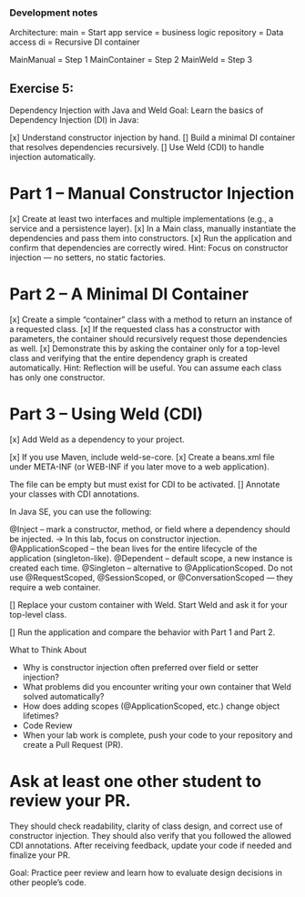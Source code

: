 ### Development notes
Architecture: 
main = Start app
service = business logic
repository = Data access
di = Recursive DI container

MainManual = Step 1
MainContainer = Step 2
MainWeld = Step 3


## Exercise 5:
Dependency Injection with Java and Weld
Goal: Learn the basics of Dependency Injection (DI) in Java:

[x] Understand constructor injection by hand.
[] Build a minimal DI container that resolves dependencies recursively.
[] Use Weld (CDI) to handle injection automatically.
# Part 1 – Manual Constructor Injection
[x] Create at least two interfaces and multiple implementations (e.g., a service and a persistence layer).
[x] In a Main class, manually instantiate the dependencies and pass them into constructors.
[x] Run the application and confirm that dependencies are correctly wired.
Hint: Focus on constructor injection — no setters, no static factories.

# Part 2 – A Minimal DI Container
[x] Create a simple “container” class with a method to return an instance of a requested class.
[x] If the requested class has a constructor with parameters, the container should recursively request those dependencies as well.
[x] Demonstrate this by asking the container only for a top-level class and verifying that the entire dependency graph is created automatically.
Hint: Reflection will be useful. You can assume each class has only one constructor.

# Part 3 – Using Weld (CDI)
[x] Add Weld as a dependency to your project.

[x] If you use Maven, include weld-se-core.
[x] Create a beans.xml file under META-INF (or WEB-INF if you later move to a web application).

The file can be empty but must exist for CDI to be activated.
[] Annotate your classes with CDI annotations.

In Java SE, you can use the following:

@Inject – mark a constructor, method, or field where a dependency should be injected.
→ In this lab, focus on constructor injection.
@ApplicationScoped – the bean lives for the entire lifecycle of the application (singleton-like).
@Dependent – default scope, a new instance is created each time.
@Singleton – alternative to @ApplicationScoped.
Do not use @RequestScoped, @SessionScoped, or @ConversationScoped — they require a web container.

[] Replace your custom container with Weld. Start Weld and ask it for your top-level class.

[] Run the application and compare the behavior with Part 1 and Part 2.

What to Think About
- Why is constructor injection often preferred over field or setter injection?
- What problems did you encounter writing your own container that Weld solved automatically?
- How does adding scopes (@ApplicationScoped, etc.) change object lifetimes?
- Code Review
- When your lab work is complete, push your code to your repository and create a Pull Request (PR).

# Ask at least one other student to review your PR.
They should check readability, clarity of class design, and correct use of constructor injection.
They should also verify that you followed the allowed CDI annotations.
After receiving feedback, update your code if needed and finalize your PR.

Goal: Practice peer review and learn how to evaluate design decisions in other people’s code.


